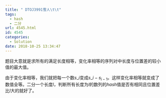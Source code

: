 ```yaml
---
title: " DTOJ3991雪人\t\t"
tags:
  - hash
  - 二分
url: 4545.html
id: 4545
categories:
  - Solution
date: 2018-10-25 13:34:47
---
```


题目大意就是求所有的满足长度相等，变化率相等的序列对中长度与位置差的较小值的最大值。

由于变化率相等，我们就把每一个数$s\_i$变成$s\_i-s_{i-1}$。这样变化率相等就变成了数值全等。二分一个长度$l$，判断所有长度为$l$的数列的$hash$值是否有相同且位置差比$l$大的就好了。